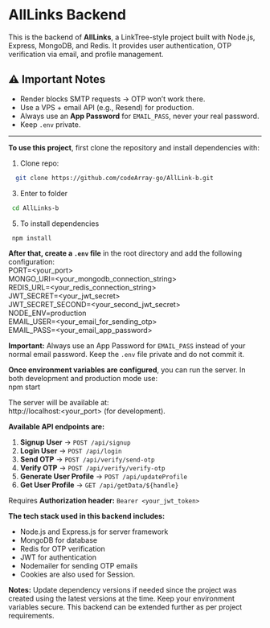 # AllLinks Backend

This is the backend of **AllLinks**, a LinkTree-style project built with Node.js, Express, MongoDB, and Redis. It provides user authentication, OTP verification via email, and profile management.

## ⚠️ Important Notes
- Render blocks SMTP requests → OTP won’t work there.  
- Use a VPS + email API (e.g., Resend) for production.  
- Always use an **App Password** for `EMAIL_PASS`, never your real password.  
- Keep `.env` private.
---


**To use this project**, first clone the repository and install dependencies with:  

1. Clone repo:
 ``` bash
   git clone https://github.com/codeArray-go/AllLink-b.git
 ```  

3. Enter to folder
  ``` bash
   cd AllLinks-b
  ```  

5. To install dependencies
  ``` bash
   npm install
  ```  

**After that, create a `.env` file** in the root directory and add the following configuration:  
PORT=<your_port>  
MONGO_URI=<your_mongodb_connection_string>  
REDIS_URL=<your_redis_connection_string>  
JWT_SECRET=<your_jwt_secret>  
JWT_SECRET_SECOND=<your_second_jwt_secret>  
NODE_ENV=production  
EMAIL_USER=<your_email_for_sending_otp>  
EMAIL_PASS=<your_email_app_password>  

**Important:** Always use an App Password for `EMAIL_PASS` instead of your normal email password. Keep the `.env` file private and do not commit it.  

**Once environment variables are configured**, you can run the server. In both development and production mode use:  
  npm start  

The server will be available at:  
  http://localhost:<your_port> (for development).  

**Available API endpoints are:**  
1. **Signup User** → `POST /api/signup`  
2. **Login User** → `POST /api/login`  
3. **Send OTP** → `POST /api/verify/send-otp`  
4. **Verify OTP** → `POST /api/verify/verify-otp`
5. **Generate User Profile** → `POST /api/updateProfile`  
6. **Get User Profile** → `GET /api/getData/${handle}`  

Requires **Authorization header:** `Bearer <your_jwt_token>`  

**The tech stack used in this backend includes:**  
- Node.js and Express.js for server framework  
- MongoDB for database  
- Redis for OTP verification
- JWT for authentication  
- Nodemailer for sending OTP emails
- Cookies are also used for Session.

**Notes:** Update dependency versions if needed since the project was created using the latest versions at the time. Keep your environment variables secure. This backend can be extended further as per project requirements.  
